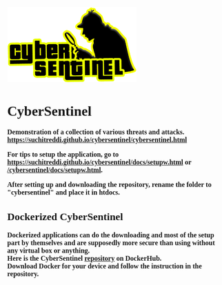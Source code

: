 <div style="font-family: 'Special Elite', cursive; font-weight: 600; font-size: 16px">
<img src="sentinel/images/logo.png" alt="Cyber Sentinel" style="width: 300px;"><br>

# CyberSentinel
Demonstration of a collection of various threats and attacks.
<a href="https://suchitreddi.github.io/cybersentinel/cybersentinel.html" target="_blank" rel="noopener nofollow noreferrer">https://suchitreddi.github.io/cybersentinel/cybersentinel.html</a>

For tips to setup the application, go to <a href="https://suchitreddi.github.io/cybersentinel/docs/setupw.html" target="_blank" rel="noopener nofollow noreferrer">https://suchitreddi.github.io/cybersentinel/docs/setupw.html</a> or <a href="/cybersentinel/docs/setupw.html">/cybersentinel/docs/setupw.html</a>.

After setting up and downloading the repository, rename the folder to "cybersentinel" and place it in htdocs.

## Dockerized CyberSentinel
Dockerized applications can do the downloading and most of the setup part by themselves and are supposedly more secure than using without any virtual box or anything.<br>
Here is the CyberSentinel <a href="https://hub.docker.com/r/5herl0ck/cybersentinel" target="_blank" rel="noopener nofollow noreferrer">repository</a> on DockerHub.<br>
Download Docker for your device and follow the instruction in the repository.
</div>
